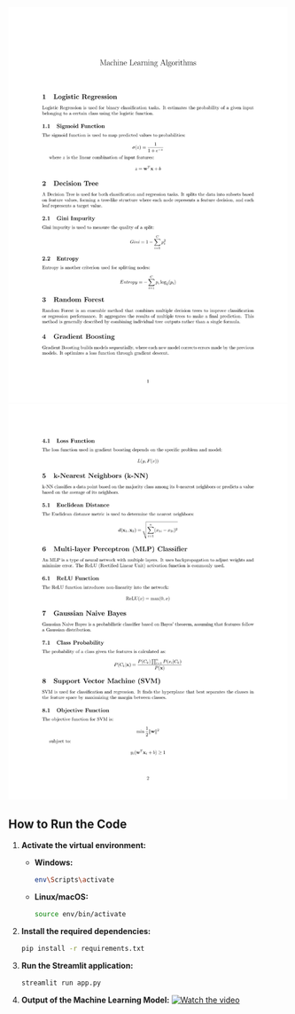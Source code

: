 ![Alt Text](https://github.com/Er-Thomas007/Machine_Learning_for_Analyzing_Student_Academic_Performance/blob/main/Resources/image1.jpg)
![Alt Text](https://github.com/Er-Thomas007/Machine_Learning_for_Analyzing_Student_Academic_Performance/blob/main/Resources/image2.jpg)


## How to Run the Code

1. **Activate the virtual environment:**

   - **Windows:**
     ```bash
     env\Scripts\activate
     ```

   - **Linux/macOS:**
     ```bash
     source env/bin/activate
     ```

2. **Install the required dependencies:**
   ```bash
   pip install -r requirements.txt

3. **Run the Streamlit application:**
   ```bash
   streamlit run app.py

4. **Output of the Machine Learning Model:**
 [![Watch the video](https://img.youtube.com/vi/YsSnPLgF5Nk/0.jpg)](https://youtu.be/YsSnPLgF5Nk)
